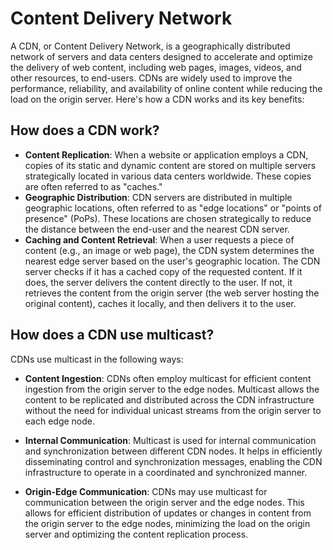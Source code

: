 # Content Delivery Network
A CDN, or Content Delivery Network, is a geographically distributed network of servers and data centers designed to accelerate and optimize the delivery of web content, including web pages, images, videos, and other resources, to end-users. CDNs are widely used to improve the performance, reliability, and availability of online content while reducing the load on the origin server. Here's how a CDN works and its key benefits:

## How does a CDN work?

- **Content Replication**: When a website or application employs a CDN, copies of its static and dynamic content are stored on multiple servers strategically located in various data centers worldwide. These copies are often referred to as "caches."
- **Geographic Distribution**: CDN servers are distributed in multiple geographic locations, often referred to as "edge locations" or "points of presence" (PoPs). These locations are chosen strategically to reduce the distance between the end-user and the nearest CDN server.
- **Caching and Content Retrieval**: When a user requests a piece of content (e.g., an image or web page), the CDN system determines the nearest edge server based on the user's geographic location. The CDN server checks if it has a cached copy of the requested content. If it does, the server delivers the content directly to the user. If not, it retrieves the content from the origin server (the web server hosting the original content), caches it locally, and then delivers it to the user.



## How does a CDN use multicast?
CDNs use multicast in the following ways:
- **Content Ingestion**: CDNs often employ multicast for efficient content ingestion from the origin server to the edge nodes. Multicast allows the content to be replicated and distributed across the CDN infrastructure without the need for individual unicast streams from the origin server to each edge node.


- **Internal Communication**: Multicast is used for internal communication and synchronization between different CDN nodes. It helps in efficiently disseminating control and synchronization messages, enabling the CDN infrastructure to operate in a coordinated and synchronized manner.


- **Origin-Edge Communication**: CDNs may use multicast for communication between the origin server and the edge nodes. This allows for efficient distribution of updates or changes in content from the origin server to the edge nodes, minimizing the load on the origin server and optimizing the content replication process.
